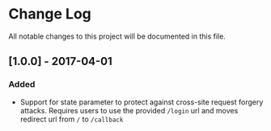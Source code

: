 # Change Log

All notable changes to this project will be documented in this file.

## [1.0.0] - 2017-04-01

### Added

- Support for state parameter to protect against cross-site request forgery attacks. Requires users to use the provided `/login` url and moves redirect url from `/` to `/callback`
